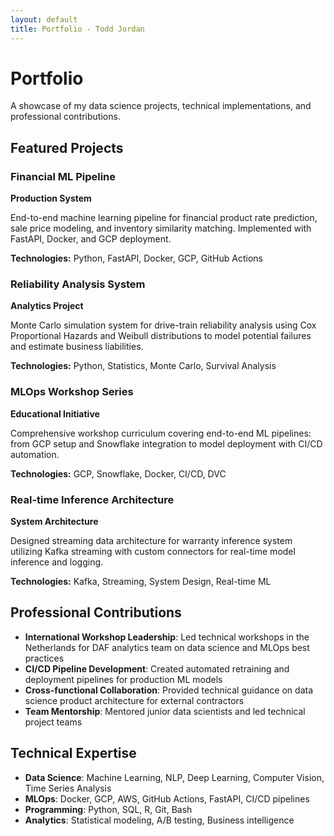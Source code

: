 ```yaml
---
layout: default
title: Portfolio - Todd Jordan
---
```


# Portfolio

A showcase of my data science projects, technical implementations, and professional contributions.

## Featured Projects

### Financial ML Pipeline
**Production System**

End-to-end machine learning pipeline for financial product rate prediction, sale price modeling, and inventory similarity matching. Implemented with FastAPI, Docker, and GCP deployment.

**Technologies:** Python, FastAPI, Docker, GCP, GitHub Actions

### Reliability Analysis System
**Analytics Project**

Monte Carlo simulation system for drive-train reliability analysis using Cox Proportional Hazards and Weibull distributions to model potential failures and estimate business liabilities.

**Technologies:** Python, Statistics, Monte Carlo, Survival Analysis

### MLOps Workshop Series
**Educational Initiative**

Comprehensive workshop curriculum covering end-to-end ML pipelines: from GCP setup and Snowflake integration to model deployment with CI/CD automation.

**Technologies:** GCP, Snowflake, Docker, CI/CD, DVC

### Real-time Inference Architecture
**System Architecture**

Designed streaming data architecture for warranty inference system utilizing Kafka streaming with custom connectors for real-time model inference and logging.

**Technologies:** Kafka, Streaming, System Design, Real-time ML

## Professional Contributions

- **International Workshop Leadership**: Led technical workshops in the Netherlands for DAF analytics team on data science and MLOps best practices
- **CI/CD Pipeline Development**: Created automated retraining and deployment pipelines for production ML models
- **Cross-functional Collaboration**: Provided technical guidance on data science product architecture for external contractors
- **Team Mentorship**: Mentored junior data scientists and led technical project teams

## Technical Expertise

- **Data Science**: Machine Learning, NLP, Deep Learning, Computer Vision, Time Series Analysis
- **MLOps**: Docker, GCP, AWS, GitHub Actions, FastAPI, CI/CD pipelines
- **Programming**: Python, SQL, R, Git, Bash
- **Analytics**: Statistical modeling, A/B testing, Business intelligence
